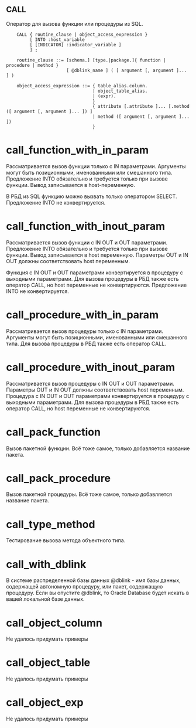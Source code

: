 ## CALL

Оператор для вызова функции или процедуры из SQL.

```
    CALL { routine_clause | object_access_expression }
         [ INTO :host_variable
         [ [INDICATOR] :indicator_variable ] 
         ] ;

    routine_clause ::= [schema.] [type.|package.]{ function | procedure | method }
                       [ @dblink_name ] ( [ argument [, argument ]... ] )

    object_access_expression ::= { table_alias.column.
                                 | object_table_alias.
                                 | (expr).
                                 }
                                 { attribute [.attribute ]... [.method ([ argument [, argument ]... ]) ]
                                 | method ([ argument [, argument ]... ])
                                 }
```

<!--
CREATE OR REPLACE FUNCTION get_bonus(p_salary NUMBER, experience NUMBER)
RETURN NUMBER
IS
BEGIN
  RETURN 100;
END;

CREATE OR REPLACE PROCEDURE set_bonus(p_salary NUMBER, experience NUMBER)
IS
BEGIN
  NULL;
END;

CREATE OR REPLACE FUNCTION get_salary_bonus (
    p_salary IN OUT NUMBER,
    p_bonus OUT NUMBER )
RETURN NUMBER
IS
BEGIN
    RETURN 100;
END;

CREATE OR REPLACE PROCEDURE set_salary_bonus (
    p_salary IN OUT NUMBER,
    p_bonus OUT NUMBER )
IS
BEGIN
    NULL;
END;

CREATE OR REPLACE PACKAGE test_pack 
AS
  FUNCTION get_bonus(p_salary NUMBER, experience NUMBER)
  RETURN NUMBER;
  PROCEDURE set_salary_bonus (
        p_salary IN OUT NUMBER,
        p_bonus OUT NUMBER );  
END;

CREATE OR REPLACE PACKAGE BODY test_pack 
AS
  FUNCTION get_bonus(p_salary NUMBER, experience NUMBER)
    RETURN NUMBER
    IS
    BEGIN
        RETURN 100;
    END;
  PROCEDURE set_salary_bonus (
        p_salary IN OUT NUMBER,
        p_bonus OUT NUMBER )
    IS
    BEGIN
        NULL;
    END;  
END;

CREATE TYPE warehouse_typ3 AS OBJECT
    ( warehouse_id NUMBER(6),
      warehouse_name VARCHAR2(20),
      region_id NUMBER(6),    
      MEMBER FUNCTION ret_name
      RETURN VARCHAR2);

CREATE OR REPLACE TYPE BODY warehouse_typ3
      AS MEMBER FUNCTION ret_name
      RETURN VARCHAR2
      IS
         BEGIN
            RETURN self.warehouse_name;
         END;
      END;

CREATE OR REPLACE TYPE Employee_Type AS OBJECT (
  first_name   VARCHAR2(50),
  last_name    VARCHAR2(50),
  
  MEMBER FUNCTION get_full_name RETURN VARCHAR2
);
CREATE OR REPLACE TYPE BODY Employee_Type AS
  MEMBER FUNCTION get_full_name RETURN VARCHAR2 IS
  BEGIN
    RETURN first_name || ' ' || last_name;
  END;
END;
CREATE TABLE employees (
  id           NUMBER PRIMARY KEY,
  employee_obj Employee_Type
);
-->

# call_function_with_in_param

Рассматривается вызов функции только с IN параметрами. Аргументы могут быть позиционными, именованными или смешанного типа. Предложение INTO обязательно и требуется только при вызове функции. Вывод записывается в host-переменную.

В РБД из SQL функцию можно вызвать только оператором SELECT. Предложение INTO не конвертируется.

# call_function_with_inout_param

Рассматривается вызов функции с IN OUT и OUT параметрами. Предложение INTO обязательно и требуется только при вызове функции. Вывод записывается в host переменную. Параметры OUT и IN OUT должны соответствовать host переменным.

Функция с IN OUT и OUT параметрами конвертируется в процедуру с выходными параметрами. Для вызова процедуры в РБД также есть оператор CALL, но host переменные не конвертируются.
Предложение INTO не конвертируется.

# call_procedure_with_in_param

Рассматривается вызов процедуры только с IN параметрами. Аргументы могут быть позиционными, именованными или смешанного типа. 
Для вызова процедуры в РБД также есть оператор CALL.

# call_procedure_with_inout_param

Рассматривается вызов процедуры с IN OUT и OUT параметрами. Параметры OUT и IN OUT должны соответствовать host переменным.
Процедура с IN OUT и OUT параметрами конвертируется в процедуру с выходными параметрами. Для вызова процедуры в РБД также есть оператор CALL, но host переменные не конвертируются.

# call_pack_function

Вызов пакетной функции. Всё тоже самое, только добавляется название пакета. 

# call_pack_procedure

Вызов пакетной процедуры. Всё тоже самое, только добавляется название пакета. 

# call_type_method

Тестирование вызова метода объектного типа. 

# call_with_dblink

В системе распределенной базы данных @dblink - имя базы данных, содержащей автономную процедуру, или пакет, содержащую процедуру. Если вы опустите @dblink, то Oracle Database будет искать в вашей локальной базе данных.

# call_object_column

Не удалось придумать примеры

# call_object_table

Не удалось придумать примеры

# call_object_exp

Не удалось придумать примеры
